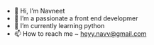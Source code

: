 - 👋 Hi, I’m Navneet
- 👀 I’m a passionate  a front end developmer
- 🌱 I’m currently learning python
- 📫 How to reach me ~ heyy.navv@gmail.com

<!---
code4dreamz/code4dreamz is a ✨ special ✨ repository because its `README.md` (this file) appears on your GitHub profile.
You can click the Preview link to take a look at your changes.
--->
